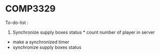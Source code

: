 # COMP3329

To-do-list :
1. Synchronize supply boxes status * count number of player in server 
* make a  synchronized timer 
* synchronize supply boxes status
